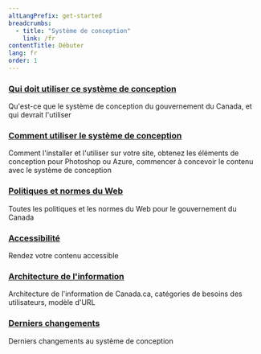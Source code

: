 ```yaml
---
altLangPrefix: get-started
breadcrumbs:
  - title: "Système de conception"
    link: /fr
contentTitle: Débuter
lang: fr
order: 1
---
```

<section class="gc-srvinfo mrgn-bttm-lg">
 <div class="row">
  <div class="wb-eqht">
    <section class="col-sm-6">
    <h3><a href="./debuter/qui">Qui doit utiliser ce système de conception</a></h3>
      <p>
      Qu'est-ce que le système de conception du gouvernement du Canada, et qui devrait l'utiliser
      </p>
    </section>
    <section class="col-sm-6">
      <h3><a href="./debuter/comment">Comment utiliser le système de conception</a></h3>
      <p>
      Comment l'installer et l'utiliser sur votre site, obtenez les éléments de conception pour Photoshop ou Azure, commencer à concevoir le contenu avec le système de conception
    </p>
    </section>
    <section class="col-sm-6">
      <h3><a href="./debuter/politiques">Politiques et normes du Web</a></h3>
      <p>
      Toutes les politiques et les normes du Web pour le gouvernement du Canada
    </p>
    </section>
    <section class="col-sm-6">
      <h3><a href="./debuter/accessibilite">Accessibilité</a></h3>
      <p>
        Rendez votre contenu accessible
      </p>
    </section>
    <section class="col-sm-6">
      <h3><a href="./debuter/architecture-information">Architecture de l'information</a></h3>
      <p>
        Architecture de l'information de Canada.ca, catégories de besoins des utilisateurs, modèle d'URL
      </p>
    </section>
    <section class="col-sm-6">
      <h3><a href="./debuter/changements">Derniers changements</a></h3>
      <p>
        Derniers changements au système de conception
      </p>
    </section>
  </div>
</div>
</section>
